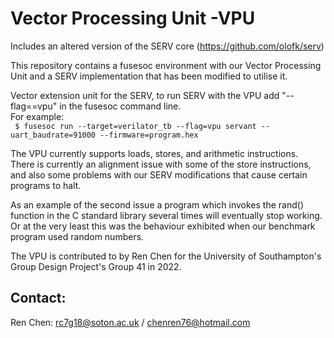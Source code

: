 # Vector Processing Unit -VPU

Includes an altered version of the SERV core (https://github.com/olofk/serv)

This repository contains a fusesoc environment with our Vector Processing Unit and a SERV implementation that has been modified to utilise it.

Vector extension unit for the SERV, to run SERV with the VPU add "--flag==vpu" in the fusesoc command line.  
For example:  
` $ fusesoc run --target=verilator_tb --flag=vpu servant --uart_baudrate=91000 --firmware=program.hex`  

The VPU currently supports loads, stores, and arithmetic instructions.  
There is currently an alignment issue with some of the store instructions, and also some problems with our SERV modifications that cause certain programs to halt.  

As an example of the second issue a program which invokes the rand() function in the C standard library several times will eventually stop working. Or at the very least this was the behaviour exhibited when our benchmark program used random numbers.  



The VPU is contributed to by Ren Chen for the University of Southampton's Group Design Project's Group 41 in 2022.  

## Contact:
Ren Chen: rc7g18@soton.ac.uk / chenren76@hotmail.com  
